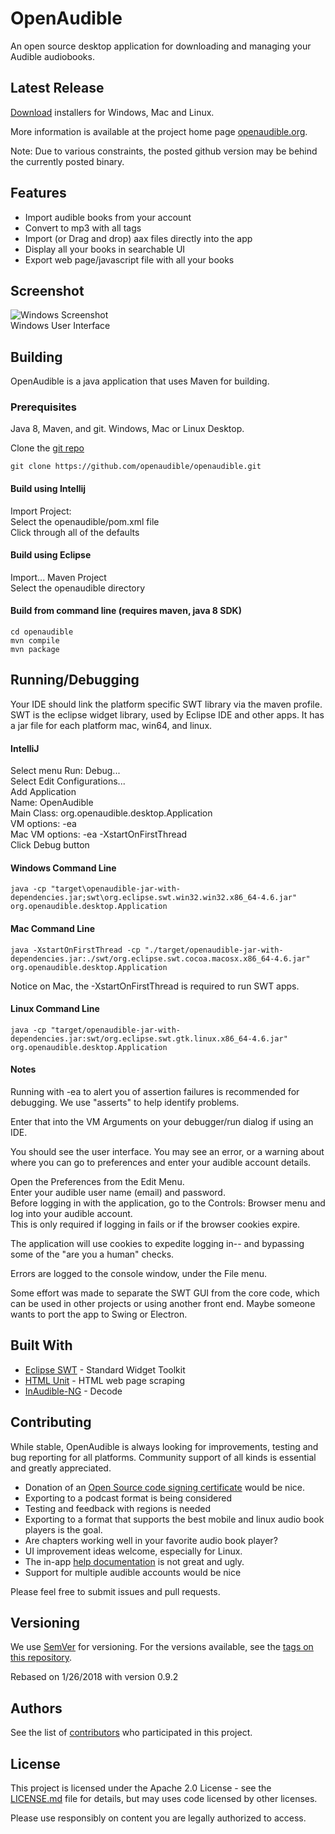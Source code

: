 # OpenAudible
An open source desktop application for downloading and managing your Audible audiobooks.

## Latest Release

[Download](https://openaudible.org) installers for Windows, Mac and Linux.

More information is available at the project home page [openaudible.org](http://openaudible.org).

Note: Due to various constraints, the posted github version may be behind the currently posted binary.

## Features
- Import audible books from your account
- Convert to mp3 with all tags
- Import (or Drag and drop) aax files directly into the app
- Display all your books in searchable UI
- Export web page/javascript file with all your books

## Screenshot
![Windows Screenshot](http://openaudible.org/images/open_audible_win.png) <br>
Windows User Interface

## Building
OpenAudible is a java application that uses Maven for building.

### Prerequisites
Java 8, Maven, and git. Windows, Mac or Linux Desktop.

Clone the [git repo](https://github.com/openaudible/openaudible)

```
git clone https://github.com/openaudible/openaudible.git
```

#### Build using Intellij
Import Project: <br />
Select the openaudible/pom.xml file <br />
Click through all of the defaults

#### Build using Eclipse
Import... Maven Project<br />
Select the openaudible directory<br />

#### Build from command line (requires maven, java 8 SDK)

```
cd openaudible
mvn compile
mvn package
```
## Running/Debugging

Your IDE should link the platform specific SWT library via the maven profile.
SWT is the eclipse widget library, used by Eclipse IDE and other apps. It has a
jar file for each platform mac, win64, and linux.


#### IntelliJ
Select menu Run: Debug...  <br />
Select Edit Configurations... <br />
Add Application <br />
Name: OpenAudible <br />
Main Class: org.openaudible.desktop.Application <br />
VM options: -ea <br />
Mac VM options: -ea -XstartOnFirstThread <br />
Click Debug button <br />

#### Windows Command Line
```
java -cp "target\openaudible-jar-with-dependencies.jar;swt\org.eclipse.swt.win32.win32.x86_64-4.6.jar" org.openaudible.desktop.Application
```

#### Mac Command Line
```
java -XstartOnFirstThread -cp "./target/openaudible-jar-with-dependencies.jar:./swt/org.eclipse.swt.cocoa.macosx.x86_64-4.6.jar" org.openaudible.desktop.Application
```
Notice on Mac, the -XstartOnFirstThread is required to run SWT apps.

#### Linux Command Line
```
java -cp "target/openaudible-jar-with-dependencies.jar:swt/org.eclipse.swt.gtk.linux.x86_64-4.6.jar" org.openaudible.desktop.Application
```

#### Notes

Running with -ea to alert you of assertion failures is recommended for debugging. We use "asserts" to help identify problems.

Enter that into the VM Arguments on your debugger/run dialog if using an IDE.

You should see the user interface. You may see an error, or a warning about where you can go to preferences and enter your audible account details.

Open the Preferences from the Edit Menu. <br />
Enter your audible user name (email) and password. <br />
Before logging in with the application, go to the Controls: Browser menu and log into your audible account. <br />
This is only required if logging in fails or if the browser cookies expire. <br />

The application will use cookies to expedite logging in-- and bypassing some of the "are you a human" checks.

Errors are logged to the console window, under the File menu.

Some effort was made to separate the SWT GUI from the core code, which can be used in other projects or using another front end. Maybe someone wants to port the app to Swing or Electron.

## Built With

- [Eclipse SWT](http://www.eclipse.org/swt/) - Standard Widget Toolkit
- [HTML Unit](https://htmlunit.sourceforge.net/) - HTML web page scraping
- [InAudible-NG](https://github.com/inAudible-NG/) - Decode

## Contributing

While stable, OpenAudible is always looking for improvements, testing and bug reporting for all platforms. Community support of all kinds is essential and greatly appreciated. 

- Donation of an [Open Source code signing certificate](https://www.certum.eu/certum/cert,offer_en_open_source_cs.xml) would be nice.
- Exporting to a podcast format is being considered
- Testing and feedback with regions is needed
- Exporting to a format that supports the best mobile and linux audio book players is the goal.
- Are chapters working well in your favorite audio book player?
- UI improvement ideas welcome, especially for Linux.
- The in-app [help documentation](https://github.com/openaudible/openaudible/tree/master/src/main/help) is not great and ugly.  
- Support for multiple audible accounts would be nice


Please feel free to submit issues and pull requests.



## Versioning

We use [SemVer](http://semver.org/) for versioning. For the versions available, see the [tags on this repository](https://github.com/openaudible/openaudible/tags).

Rebased on 1/26/2018 with version 0.9.2

## Authors

See the list of [contributors](https://github.com/openaudible/openaudible/contributors) who participated in this project.

## License

This project is licensed under the Apache 2.0 License - see the [LICENSE.md](LICENSE.md) file for details, but may uses code licensed by other licenses.

Please use responsibly on content you are legally authorized to access.
